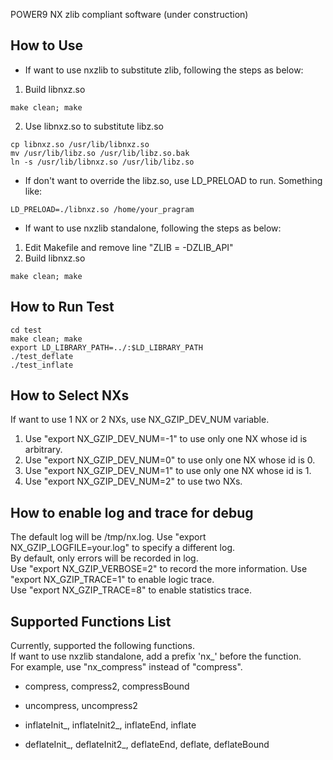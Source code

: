 POWER9 NX zlib compliant software (under construction)

## How to Use
- If want to use nxzlib to substitute zlib, following the steps as below:    
1. Build libnxz.so
```
make clean; make
```
2. Use libnxz.so to substitute libz.so    
```
cp libnxz.so /usr/lib/libnxz.so
mv /usr/lib/libz.so /usr/lib/libz.so.bak
ln -s /usr/lib/libnxz.so /usr/lib/libz.so
```
- If don't want to override the libz.so, use LD_PRELOAD to run. Something like:    
```
LD_PRELOAD=./libnxz.so /home/your_pragram
```
    
- If want to use nxzlib standalone, following the steps as below:
1. Edit Makefile and remove line "ZLIB = -DZLIB_API"
2. Build libnxz.so
```
make clean; make
```

## How to Run Test
```
cd test
make clean; make
export LD_LIBRARY_PATH=../:$LD_LIBRARY_PATH
./test_deflate
./test_inflate
```
## How to Select NXs
If want to use 1 NX or 2 NXs, use NX_GZIP_DEV_NUM variable.
1. Use "export NX_GZIP_DEV_NUM=-1" to use only one NX whose id is arbitrary.
2. Use "export NX_GZIP_DEV_NUM=0" to use only one NX whose id is 0.
3. Use "export NX_GZIP_DEV_NUM=1" to use only one NX whose id is 1.
4. Use "export NX_GZIP_DEV_NUM=2" to use two NXs.

## How to enable log and trace for debug
The default log will be /tmp/nx.log. Use "export NX_GZIP_LOGFILE=your.log" to specify a different log.  
By default, only errors will be recorded in log.  
Use "export NX_GZIP_VERBOSE=2" to record the more information.
Use "export NX_GZIP_TRACE=1" to enable logic trace.  
Use "export NX_GZIP_TRACE=8" to enable statistics trace.  

## Supported Functions List
Currently, supported the following functions.  
If want to use nxzlib standalone, add a prefix 'nx_' before the function.  
For example, use "nx_compress" instead of "compress".    

- compress, compress2, compressBound
- uncompress, uncompress2
     
- inflateInit_, inflateInit2_, inflateEnd, inflate
    
- deflateInit_, deflateInit2_, deflateEnd, deflate, deflateBound

